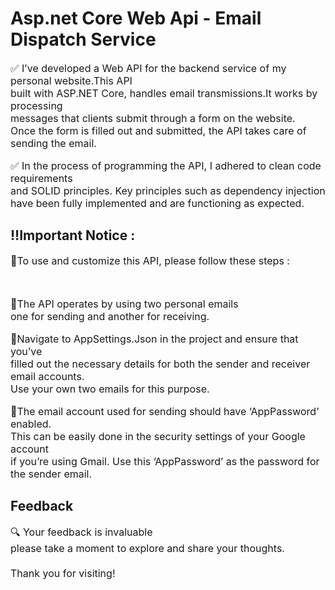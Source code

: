 <div align="left | right | center | justify";>
  
<h1>Asp.net Core Web Api - Email Dispatch Service</h1>

<p style="font-size:16px;">✅ I’ve developed a Web API for the backend service of my personal website.This API <br> built with ASP.NET Core, handles email transmissions.It works by processing<br>messages that clients submit through a form on the website. <br> Once the form is filled out and submitted, the API takes care of sending the email.</p>

<p style="font-size:16px;">✅  In the process of programming the API, I adhered to clean code requirements <br> and SOLID principles. Key principles such as dependency injection <br> have been fully implemented and are functioning as expected.</p>

<h2>‼️Important Notice :</h2>
<p style="font-size:16px;">🔹To use and customize this API, please follow these steps :</p>
<br>
<p style="font-size:16px;">🔸The API operates by using two personal emails <br> one for sending and another for receiving.</p>
<p style="font-size:16px;">🔸Navigate to AppSettings.Json in the project and ensure that you’ve <br> filled out the necessary details for both the sender and receiver email accounts. <br> Use your own two emails for this purpose.</p>
<p style="font-size:16px;">🔸The email account used for sending should have ‘AppPassword’ enabled. <br> This can be easily done in the security settings of your Google account <br> if you’re using Gmail. Use this ‘AppPassword’ as the password for the sender email.</p>

<h2>Feedback</h2>

<p style="font-size:16px;">🔍 Your feedback is invaluable <br> please take a moment to explore and share your thoughts. <br> <br> Thank you for visiting!</p>

</div>
